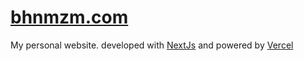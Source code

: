 # [bhnmzm.com](https://bhnmzm.com)

My personal website. developed with [NextJs](https://nextjs.org/) and powered by [Vercel](https://vercel.com/)

